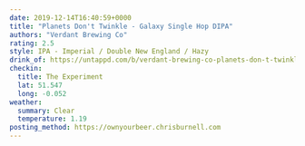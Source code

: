 ```yaml
---
date: 2019-12-14T16:40:59+0000
title: "Planets Don't Twinkle - Galaxy Single Hop DIPA"
authors: "Verdant Brewing Co"
rating: 2.5
style: IPA - Imperial / Double New England / Hazy
drink_of: https://untappd.com/b/verdant-brewing-co-planets-don-t-twinkle-galaxy-single-dipa/3573999
checkin:
  title: The Experiment
  lat: 51.547
  long: -0.052
weather:
  summary: Clear
  temperature: 1.19
posting_method: https://ownyourbeer.chrisburnell.com
---
```


